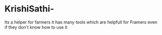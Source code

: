 # KrishiSathi-
Its a helper for farmers it has many tools which are helpfull for Framers even if they don't know how to use it 
